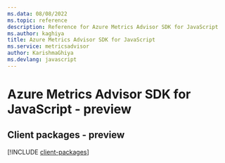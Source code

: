 ```yaml
---
ms.data: 08/08/2022
ms.topic: reference
description: Reference for Azure Metrics Advisor SDK for JavaScript
ms.author: kaghiya
title: Azure Metrics Advisor SDK for JavaScript
ms.service: metricsadvisor
author: KarishmaGhiya
ms.devlang: javascript
---
```

# Azure Metrics Advisor SDK for JavaScript - preview

## Client packages - preview
[!INCLUDE [client-packages](metrics-advisor-client-index.md)]
